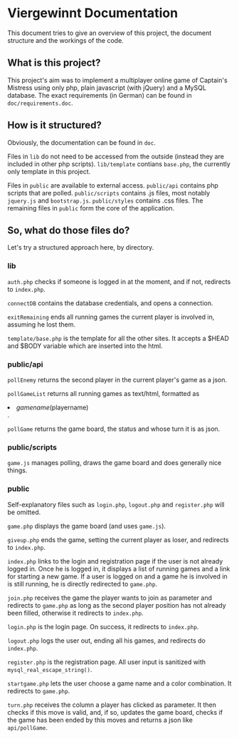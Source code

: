 Viergewinnt Documentation
=========================

This document tries to give an overview of this project, the document structure and the workings of the code.

What is this project?
---------------------

This project's aim was to implement a multiplayer online game of Captain's Mistress using only php, plain javascript (with jQuery) and a MySQL database. The exact requirements (in German) can be found in `doc/requirements.doc`.


How is it structured?
---------------------

Obviously, the documentation can be found in `doc`. 

Files in `lib` do not need to be accessed from the outside (instead they are included in other php scripts). `lib/template` contians `base.php`, the currently only template in this project.

Files in `public` are available to external access. `public/api` contains php scripts that are polled. `public/scripts` contains .js files, most notably `jquery.js` and `bootstrap.js`. `public/styles` contains .css files. The remaining files in `public` form the core of the application.


So, what do those files do?
---------------------------

Let's try a structured approach here, by directory.

### lib

`auth.php` checks if someone is logged in at the moment, and if not, redirects to `index.php`.

`connectDB` contains the database credentials, and opens a connection.

`exitRemaining` ends all running games the current player is involved in, assuming he lost them.

`template/base.php` is the template for all the other sites. It accepts a $HEAD and $BODY variable which are inserted into the html.

### public/api

`pollEnemy` returns the second player in the current player's game as a json.

`pollGameList` returns all running games as text/html, formatted as <li>$gamename ($playername)</li>.

`pollGame` returns the game board, the status and whose turn it is as json.


### public/scripts

`game.js` manages polling, draws the game board and does generally nice things.

### public

Self-explanatory files such as `login.php`, `logout.php`  and `register.php` will be omitted.

`game.php` displays the game board (and uses `game.js`). 

`giveup.php` ends the game, setting the current player as loser, and redirects to `index.php`.

`index.php` links to the login and registration page if the user is not already logged in. Once he is logged in, it displays a list of running games and a link for starting a new game. If a user is logged on and a game he is involved in is still running, he is directly redirected to `game.php`.

`join.php` receives the game the player wants to join as parameter and redirects to `game.php` as long as the second player position has not already been filled, otherwise it redirects to `index.php`.

`login.php` is the login page. On success, it redirects to `index.php`.

`logout.php` logs the user out, ending all his games, and redirects do `index.php`.

`register.php` is the registration page. All user input is sanitized with `mysql_real_escape_string()`.

`startgame.php` lets the user choose a game name and a color combination. It redirects to `game.php`.

`turn.php` receives the column a player has clicked as parameter. It then checks if this move is valid, and, if so, updates the game board, checks if the game has been ended by this moves and returns a json like `api/pollGame`.

